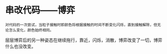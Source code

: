 # 串改代码——博弈
  
    对代码的一次尝试，当粒子接触时即颜色将根据接触的时间不断变化闪烁，直到接触解除，但无论怎么变化，颜色始终相同。
  层层博弈后的另一种姿态在继续拖行，靠近，闪烁，消散，博弈改变了一切，博弈什么也没改变。



